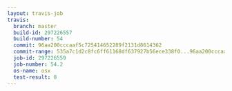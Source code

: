 ```yaml
---
layout: travis-job
travis:
  branch: master
  build-id: 297226557
  build-number: 54
  commit: 96aa200cccaaf5c725414652289f2131d8614362
  commit-range: 535a7c1d2c8fc6ff61168df637927b56ece338f0...96aa200cccaaf5c725414652289f2131d8614362
  job-id: 297226559
  job-number: 54.2
  os-name: osx
  test-result: 0
---
```

